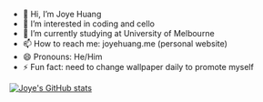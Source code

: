 - 👋 Hi, I’m Joye Huang
- 👀 I’m interested in coding and cello
- 🌱 I’m currently studying at University of Melbourne
- 📫 How to reach me: joyehuang.me (personal website)
- 😄 Pronouns: He/Him
- ⚡ Fun fact: need to change wallpaper daily to promote myself

[![Joye's GitHub stats](https://github-readme-stats.vercel.app/api?username=joyehuang&count_private=true&show_icons=true&theme=tokyonight)](https://github.com/joyehuang/github-readme-stats)
<!---
joyehuang/joyehuang is a ✨ special ✨ repository because its `README.md` (this file) appears on your GitHub profile.
You can click the Preview link to take a look at your changes.
--->
